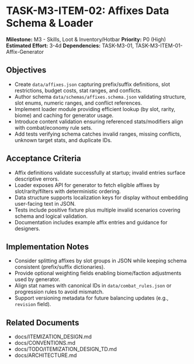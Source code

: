 # TASK-M3-ITEM-02: Affixes Data Schema & Loader

**Milestone:** M3 - Skills, Loot & Inventory/Hotbar
**Priority:** P0 (High)
**Estimated Effort:** 3-4d
**Dependencies:** TASK-M3-01, TASK-M3-ITEM-01-Affix-Generator

## Objectives

- Create `data/affixes.json` capturing prefix/suffix definitions, slot restrictions, budget costs, stat ranges, and conflicts.
- Author schema `data/schemas/affixes.schema.json` validating structure, slot enums, numeric ranges, and conflict references.
- Implement loader module providing efficient lookup (by slot, rarity, biome) and caching for generator usage.
- Introduce content validation ensuring referenced stats/modifiers align with combat/economy rule sets.
- Add tests verifying schema catches invalid ranges, missing conflicts, unknown target stats, and duplicate IDs.

## Acceptance Criteria

- Affix definitions validate successfully at startup; invalid entries surface descriptive errors.
- Loader exposes API for generator to fetch eligible affixes by slot/rarity/filters with deterministic ordering.
- Data structure supports localization keys for display without embedding user-facing text in JSON.
- Tests include positive fixture plus multiple invalid scenarios covering schema and logical validation.
- Documentation includes example affix entries and guidance for designers.

## Implementation Notes

- Consider splitting affixes by slot groups in JSON while keeping schema consistent (prefix/suffix dictionaries).
- Provide optional weighting fields enabling biome/faction adjustments used by generator.
- Align stat names with canonical IDs in `data/combat_rules.json` or progression rules to avoid mismatch.
- Support versioning metadata for future balancing updates (e.g., `revision` field).

## Related Documents

- docs/ITEMIZATION_DESIGN.md
- docs/CONVENTIONS.md
- docs/TODO/ITEMIZATION_DESIGN_TD.md
- docs/ARCHITECTURE.md
